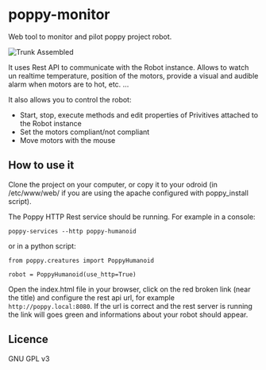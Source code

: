 # poppy-monitor

Web tool to monitor and pilot poppy project robot.

![Trunk Assembled](img/screenshot.png)

It uses Rest API to communicate with the Robot instance.
Allows to watch un realtime temperature, position of the motors, provide a visual and audible alarm when motors are to hot, etc. ...

It also allows you to control the robot:
* Start, stop, execute methods and edit properties of Privitives attached to the Robot instance
* Set the motors compliant/not compliant
* Move motors with the mouse

## How to use it
Clone the project on your computer, or copy it to your odroid (in  /etc/www/web/ if you are using the apache configured with poppy_install script).

The Poppy HTTP Rest service should be running. 
For example in a console:
```
poppy-services --http poppy-humanoid
```
or in a python script:
```
from poppy.creatures import PoppyHumanoid

robot = PoppyHumanoid(use_http=True)
```

Open the index.html file in your browser, click on the red broken link (near the title) and configure the rest api url, for example `http://poppy.local:8080`. If the url is correct and the rest server is running the link will goes green and informations about your robot should appear.


## Licence
GNU GPL v3

